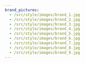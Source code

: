 ```yaml
---
brand_pictures:
  - /src/style/images/brand_1.jpg
  - /src/style/images/brand_2.jpg
  - /src/style/images/brand_3.jpg
  - /src/style/images/brand_4.jpg
  - /src/style/images/brand_5.jpg
  - /src/style/images/brand_6.jpg
  - /src/style/images/brand_7.jpg
  - /src/style/images/brand_8.jpg
  - /src/style/images/brand_9.jpg
---
```

